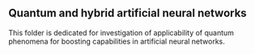 ## Quantum and hybrid artificial neural networks

This folder is dedicated for investigation of applicability of quantum phenomena for boosting capabilities in artificial neural networks. 
